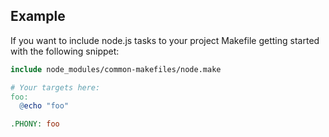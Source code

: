 ## Example

If you want to include node.js tasks to your project Makefile getting started with the following snippet:

```Makefile
include node_modules/common-makefiles/node.make

# Your targets here:
foo:
  @echo "foo"

.PHONY: foo
```
